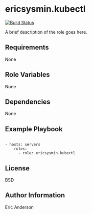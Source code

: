 # ericsysmin.kubectl

[![Build Status](https://travis-ci.org/ericsysmin/ansible-role-kubectl.svg?branch=master)](https://travis-ci.org/ericsysmin/ansible-role-kubectl)

A brief description of the role goes here.

## Requirements

None

## Role Variables

None

## Dependencies

None

## Example Playbook

```

- hosts: servers
    roles:
      - role: ericsysmin.kubectl
```

## License

BSD

## Author Information

Eric Anderson
